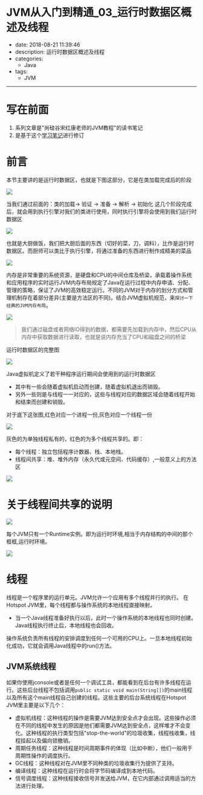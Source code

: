 #   JVM从入门到精通_03_运行时数据区概述及线程
+ date: 2018-08-21 11:39:46
+ description: 运行时数据区概述及线程
+ categories:
  - Java
+ tags:
  - JVM
---
#   写在前面
1.  系列文章是"尚硅谷宋红康老师的JVM教程"的读书笔记
2.  是基于这个[学习笔记](http://moxi159753.gitee.io/learningnotes/#/README?id=jvm)进行修订

#   前言

本节主要讲的是运行时数据区，也就是下图这部分，它是在类加载完成后的阶段

![](../images/2020/08/20200821114202.png)


当我们通过前面的：类的加载-> 验证 -> 准备 -> 解析 -> 初始化 这几个阶段完成后，就会用到执行引擎对我们的类进行使用，同时执行引擎将会使用到我们运行时数据区

![](../images/2020/08/20200821114222.png)

也就是大厨做饭，我们把大厨后面的东西（切好的菜，刀，调料），比作是运行时数据区。而厨师可以类比于执行引擎，将通过准备的东西进行制作成精美的菜品

![](../images/2020/08/20200821114244.png)


内存是非常重要的系统资源，是硬盘和CPU的中间仓库及桥梁，承载着操作系统和应用程序的实时运行JVM内存布局规定了Java在运行过程中内存申请、分配、管理的策略，保证了JVM的高效稳定运行。不同的JVM对于内存的划分方式和管理机制存在着部分差异(主要是方法区的不同)。结合JVM虚拟机规范，来`探讨一下经典的JVM内存布局`。

![](../images/2020/08/20200821114647.png)


>   我们通过磁盘或者网络IO得到的数据，都需要先加载到内存中，然后CPU从内存中获取数据进行读取，也就是说内存充当了CPU和磁盘之间的桥梁

运行时数据区的完整图

![](../images/2020/08/20200821114349.png)


Java虚拟机定义了若干种程序运行期间会使用到的运行时数据区

+   其中有一些会随着虚拟机启动而创建，随着虚拟机退出而销毁。
+   另外一些则是与线程一一对应的，这些与线程对应的数据区域会随着线程开始和结束而创建和销毁。

对于底下这张图,红色对应一个进程一份,灰色对应一个线程一份

![](../images/2020/08/20200821114647.png)

灰色的为单独线程私有的，红色的为多个线程共享的。即：

+   每个线程：独立包括程序计数器、栈、本地栈。
+   线程间共享：堆、堆外内存（永久代或元空间、代码缓存）,一般意义上的方法区

![](../images/2020/08/20200821115401.png)


#   关于线程间共享的说明

![](../images/2020/08/20200821150310.png)

每个JVM只有一个Runtime实例。即为运行时环境,相当于内存结构的中间的那个框框,运行时环境。

![](../images/2020/08/20200821150422.png)


#   线程

线程是一个程序里的运行单元。JVM允许一个应用有多个线程并行的执行。 在Hotspot JVM里，每个线程都与操作系统的本地线程直接映射。

+   当一个Java线程准备好执行以后，此时一个操作系统的本地线程也同时创建。Java线程执行终止后，本地线程也会回收。

操作系统负责所有线程的安排调度到任何一个可用的CPU上。一旦本地线程初始化成功，它就会调用Java线程中的run()方法。

##  JVM系统线程

如果你使用jconsole或者是任何一个调试工具，都能看到在后台有许多线程在运行。这些后台线程不包括调用`public static void main(String[])`的main线程以及所有这个main线程自己创建的线程。这些主要的后台系统线程在Hotspot JVM里主要是以下几个：

+   虚拟机线程：这种线程的操作是需要JVM达到安全点才会出现。这些操作必须在不同的线程中发生的原因是他们都需要JVM达到安全点，这样堆才不会变化。这种线程的执行类型包括"stop-the-world"的垃圾收集，线程栈收集，线程挂起以及偏向锁撤销。
+   周期任务线程：这种线程是时间周期事件的体现（比如中断），他们一般用于周期性操作的调度执行。
+   GC线程：这种线程对在JVM里不同种类的垃圾收集行为提供了支持。
+   编译线程：这种线程在运行时会将字节码编译成到本地代码。
+   信号调度线程：这种线程接收信号并发送给JVM，在它内部通过调用适当的方法进行处理。

